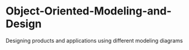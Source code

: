 # Object-Oriented-Modeling-and-Design
Designing products and applications using different modeling diagrams
